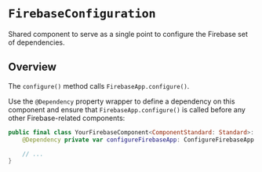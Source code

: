 # ``FirebaseConfiguration``

<!--
                  
This source file is part of the Stanford Spezi open-source project

SPDX-FileCopyrightText: 2022 Stanford University and the project authors (see CONTRIBUTORS.md)

SPDX-License-Identifier: MIT
             
-->

Shared component to serve as a single point to configure the Firebase set of dependencies.

## Overview

The `configure()` method calls `FirebaseApp.configure()`.

Use the `@Dependency` property wrapper to define a dependency on this component and ensure that `FirebaseApp.configure()` is called before any
other Firebase-related components:

```swift
public final class YourFirebaseComponent<ComponentStandard: Standard>: Component {
    @Dependency private var configureFirebaseApp: ConfigureFirebaseApp

    // ...
}
```
